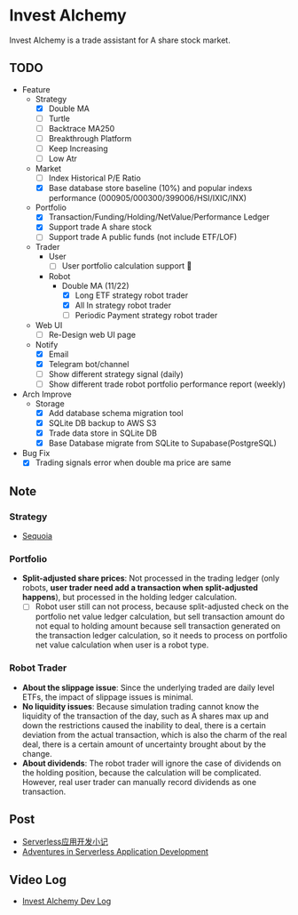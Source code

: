 # Invest Alchemy

Invest Alchemy is a trade assistant for A share stock market.

## TODO

- Feature
  - Strategy
    - [x] Double MA
    - [ ] Turtle
    - [ ] Backtrace MA250
    - [ ] Breakthrough Platform
    - [ ] Keep Increasing
    - [ ] Low Atr
  - Market
    - [ ] Index Historical P/E Ratio
    - [x] Base database store baseline (10%) and popular indexs performance (000905/000300/399006/HSI/IXIC/INX)
  - Portfolio
    - [x] Transaction/Funding/Holding/NetValue/Performance Ledger
    - [x] Support trade A share stock
    - [ ] Support trade A public funds (not include ETF/LOF)
  - Trader
    - User
      - [ ] User portfolio calculation support 🚩
    - Robot
      - Double MA (11/22)
        - [x] Long ETF strategy robot trader
        - [x] All In strategy robot trader
        - [ ] Periodic Payment strategy robot trader
  - Web UI
    - [ ] Re-Design web UI page
  - Notify
    - [x] Email
    - [x] Telegram bot/channel
    - [ ] Show different strategy signal (daily)
    - [ ] Show different trade robot portfolio performance report (weekly)

- Arch Improve
  - Storage
    - [x] Add database schema migration tool
    - [x] SQLite DB backup to AWS S3
    - [x] Trade data store in SQLite DB
    - [x] Base Database migrate from SQLite to Supabase(PostgreSQL) 

- Bug Fix
  - [x] Trading signals error when double ma price are same

## Note

### Strategy

- [Sequoia](https://github.com/sngyai/Sequoia)

### Portfolio

- **Split-adjusted share prices**: Not processed in the trading ledger (only robots, **user trader need add a transaction when split-adjusted happens**), but processed in the holding ledger calculation.
  - [ ] Robot user still can not process, because split-adjusted check on the portfolio net value ledger calculation, but sell transaction amount do not equal to holding amount because sell transaction generated on the transaction ledger calculation, so it needs to process on portfolio net value calculation when user is a robot type.

### Robot Trader

- **About the slippage issue**: Since the underlying traded are daily level ETFs, the impact of slippage issues is minimal.
- **No liquidity issues**: Because simulation trading cannot know the liquidity of the transaction of the day, such as A shares max up and down the restrictions caused the inability to deal, there is a certain deviation from the actual transaction, which is also the charm of the real deal, there is a certain amount of uncertainty brought about by the change.
- **About dividends**: The robot trader will ignore the case of dividends on the holding position, because the calculation will be complicated. However, real user trader can manually record dividends as one transaction.

## Post

- [Serverless应用开发小记](https://www.bmpi.dev/dev/guide-to-serverless/)
- [Adventures in Serverless Application Development](https://www.bmpi.dev/en/dev/guide-to-serverless/)

## Video Log

- [Invest Alchemy Dev Log](https://youtu.be/i3RDqAd9LKs)
